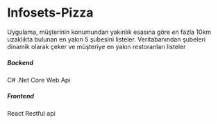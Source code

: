 # Infosets-Pizza
Uygulama, müşterinin konumundan yakınlık esasına göre en fazla 10km uzaklıkta bulunan en yakın 5 şubesini listeler. Veritabanından şubeleri dinamik olarak çeker ve müşteriye en yakın restoranları listeler

<h5>Backend</h5>
C#
.Net Core Web Api

<h5>Frontend</h5>
React
Restful api
